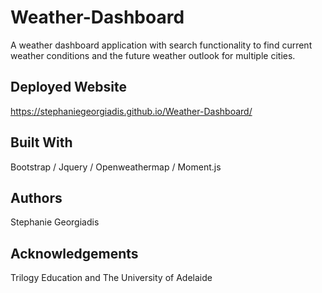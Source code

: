 # Weather-Dashboard
A weather dashboard application with search functionality to find current weather conditions and the future weather outlook for multiple cities.

## Deployed Website
https://stephaniegeorgiadis.github.io/Weather-Dashboard/

## Built With
Bootstrap / Jquery / Openweathermap / Moment.js

## Authors
Stephanie Georgiadis

## Acknowledgements
Trilogy Education and The University of Adelaide
